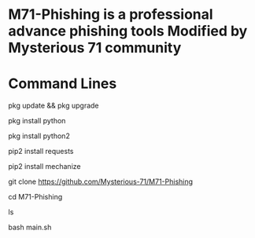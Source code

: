# M71-Phishing is a professional advance phishing tools Modified by Mysterious 71 community
# Command Lines 

 pkg update && pkg upgrade

pkg install python

pkg install python2

pip2 install requests

pip2 install mechanize

git clone https://github.com/Mysterious-71/M71-Phishing

cd M71-Phishing 

ls

bash main.sh

